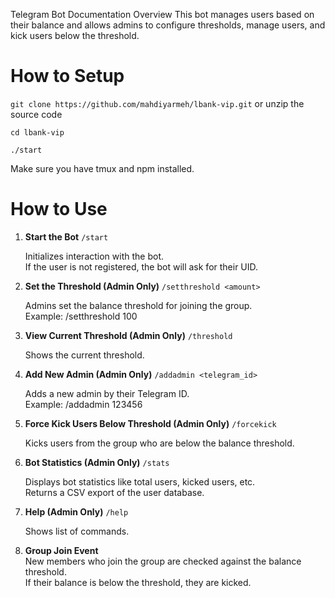 Telegram Bot Documentation
Overview
This bot manages users based on their balance and allows admins to configure thresholds, manage users, and kick users below the threshold.

# How to Setup

`git clone https://github.com/mahdiyarmeh/lbank-vip.git`
or unzip the source code

`cd lbank-vip`

`./start`

Make sure you have tmux and npm installed.

# How to Use

1. **Start the Bot**
   `/start`

   Initializes interaction with the bot.  
   If the user is not registered, the bot will ask for their UID.

2. **Set the Threshold (Admin Only)**
    `/setthreshold <amount>`

   Admins set the balance threshold for joining the group.  
   Example: /setthreshold 100

3. **View Current Threshold (Admin Only)**
    `/threshold`

   Shows the current threshold.

4. **Add New Admin (Admin Only)**
    `/addadmin <telegram_id>`

   Adds a new admin by their Telegram ID.  
   Example: /addadmin 123456

5. **Force Kick Users Below Threshold (Admin Only)**
    `/forcekick`

   Kicks users from the group who are below the balance threshold.

6. **Bot Statistics (Admin Only)**
    `/stats`

   Displays bot statistics like total users, kicked users, etc.  
   Returns a CSV export of the user database.

7. **Help (Admin Only)**
    `/help`

   Shows list of commands.

8. **Group Join Event**  
   New members who join the group are checked against the balance threshold.  
   If their balance is below the threshold, they are kicked.
